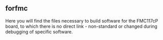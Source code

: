 ## forfmc
Here you will find the files necessary to build software for the FMC117cP board, to which there is no direct link - non-standard or changed during debugging of specific software.
